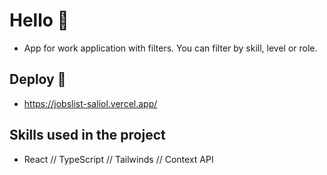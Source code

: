 # Hello 👋

-   App for work application with filters. You can filter by skill, level or role.

## Deploy 🚀

-   https://jobslist-saliol.vercel.app/

## Skills used in the project

-   React // TypeScript // Tailwinds // Context API
